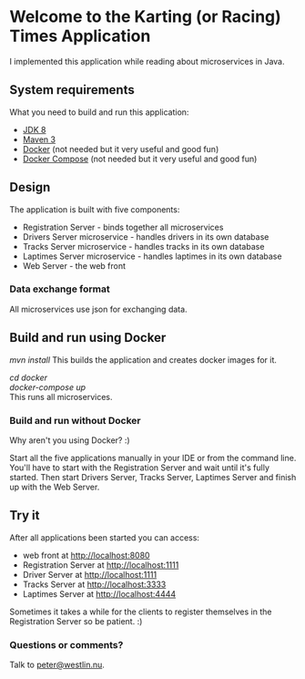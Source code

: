# Welcome to the Karting (or Racing) Times Application #

I implemented this application while reading about microservices in Java.

## System requirements ##

What you need to build and run this application:
* [JDK 8](http://www.oracle.com/technetwork/java/javase/downloads/jdk8-downloads-2133151.html)
* [Maven 3](https://maven.apache.org/download.cgi)
* [Docker](https://www.docker.com/) (not needed but it very useful and good fun)
* [Docker Compose](https://docs.docker.com/compose/) (not needed but it very useful and good fun)

## Design ##
The application is built with five components:
* Registration Server - binds together all microservices
* Drivers Server microservice - handles drivers in its own database
* Tracks Server microservice - handles tracks in its own database
* Laptimes Server microservice - handles laptimes in its own database
* Web Server - the web front

### Data exchange format ###
All microservices use json for exchanging data.

## Build and run using Docker ##
_mvn install_
This builds the application and creates docker images for it.

_cd docker_  
_docker-compose up_  
This runs all microservices.

### Build and run without Docker ###
Why aren't you using Docker? :)

Start all the five applications manually in your IDE or from the command line.
You'll have to start with the Registration Server and wait until it's fully started.
Then start Drivers Server, Tracks Server, Laptimes Server and finish up with the Web Server.

## Try it ##
After all applications been started you can access:
* web front at [http://localhost:8080](http://localhost:8080)
* Registration Server at [http://localhost:1111](http://localhost:1111)
* Driver Server at [http://localhost:1111](http://localhost:2222)
* Tracks Server at [http://localhost:3333](http://localhost:3333)
* Laptimes Server at [http://localhost:4444](http://localhost:4444)

Sometimes it takes a while for the clients to register themselves in the Registration Server so be patient. :)

### Questions or comments? ###

Talk to peter@westlin.nu.
